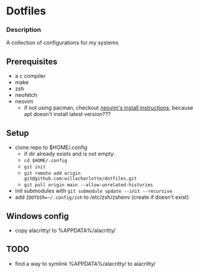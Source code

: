 # Dotfiles

### Description
A collection of configurations for my systems

## Prerequisites
- a c compiler
- make 
- zsh
- neofetch
- neovim
    * if not using pacman, checkout [neovim's install instructions](https://github.com/neovim/neovim/blob/master/INSTALL.md#linux), because apt doesn't install latest version???

## Setup
- clone repo to $HOME/.config
    * if dir already exists and is not empty:
    * `cd $HOME/.config`
    * `git init`
    * `git remote add origin git@github.com:willacharlotte/dotfiles.git`
    * `git pull origin main --allow-unrelated-histories`
- init submodules with `git submodule update --init --recursive`
- add `ZDOTDIR=~/.config/zsh` to /etc/zsh/zshenv (create if doesn't exist)

## Windows config
- copy alacritty/ to %APPDATA%/alacritty/

## TODO
- find a way to symlink %APPDATA%/alacritty/ to alacritty/
